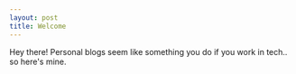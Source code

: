 ```yaml
---
layout: post
title: Welcome
---
```


Hey there! Personal blogs seem like something you do if you work in tech.. so here's mine.

